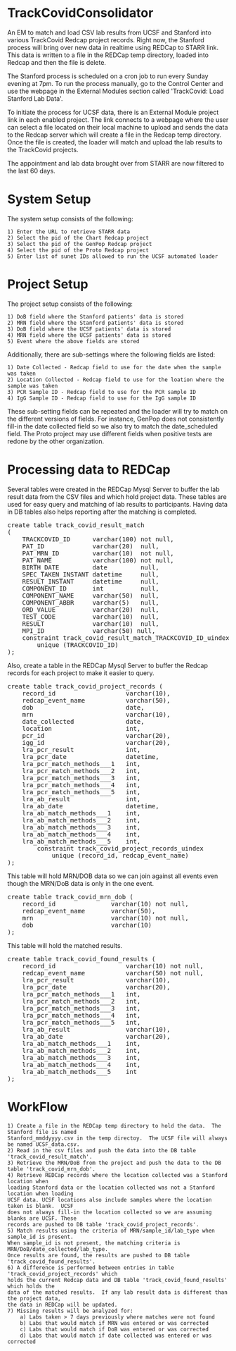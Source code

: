 # TrackCovidConsolidator

An EM to match and load CSV lab results from UCSF and Stanford into various TrackCovid Redcap project records.
Right now, the Stanford process will bring over new data in realtime using REDCap to STARR link.
This data is written to a file in the REDCap temp directory, loaded into Redcap and then the file
is delete.

The Stanford process is scheduled on a cron job to run every Sunday evening at 7pm. To run the process
manually, go to the Control Center and use the webpage in the External Modules section called
'TrackCovid: Load Stanford Lab Data'.

To initiate the process for UCSF data, there is an External Module project link in each enabled project.
The link connects to a webpage where the user can select a file located on their local machine to upload
and sends the data to the Redcap server which will create a file in the Redcap temp directory. Once
the file is created, the loader will match and upload the lab results to the TrackCovid projects.

The appointment and lab data brought over from STARR are now filtered to the last 60 days.

# System Setup

The system setup consists of the following:

    1) Enter the URL to retrieve STARR data
    2) Select the pid of the Chart Redcap project
    3) Select the pid of the GenPop Redcap project
    4) Select the pid of the Proto Redcap project
    5) Enter list of sunet IDs allowed to run the UCSF automated loader

# Project Setup

The project setup consists of the following:

    1) DoB field where the Stanford patients' data is stored
    2) MRN field where the Stanford patients' data is stored
    3) DoB field where the UCSF patients' data is stored
    4) MRN field where the UCSF patients' data is stored
    5) Event where the above fields are stored

Additionally, there are sub-settings where the following fields are listed:

    1) Date Collected - Redcap field to use for the date when the sample was taken
    2) Location Collected - Redcap field to use for the loation where the sample was taken
    3) PCR Sample ID - Redcap field to use for the PCR sample ID
    4) IgG Sample ID - Redcap field to use for the IgG sample ID

These sub-setting fields can be repeated and the loader will try to match on the different versions
of fields.  For instance, GenPop does not consistently fill-in the date collected field so we also
try to match the date_scheduled field. The Proto project may use different fields when positive tests are
redone by the other organization.

# Processing data to REDCap

Several tables were created in the REDCap Mysql Server to buffer the lab result data from the CSV files
and which hold project data.  These tables are used for easy query and matching of lab results to
participants.  Having data in DB tables also helps reporting after the matching is completed.

<pre>
create table track_covid_result_match
(
    TRACKCOVID_ID      varchar(100) not null,
    PAT_ID             varchar(20)  null,
    PAT_MRN_ID         varchar(10)  not null,
    PAT_NAME           varchar(100) not null,
    BIRTH_DATE         date         null,
    SPEC_TAKEN_INSTANT datetime     null,
    RESULT_INSTANT     datetime     null,
    COMPONENT_ID       int          null,
    COMPONENT_NAME     varchar(50)  null,
    COMPONENT_ABBR     varchar(5)   null,
    ORD_VALUE          varchar(20)  null,
    TEST_CODE          varchar(10)  null,
    RESULT             varchar(10)  null,
    MPI_ID             varchar(50) null,
    constraint track_covid_result_match_TRACKCOVID_ID_uindex
        unique (TRACKCOVID_ID)
);
</pre>

Also, create a table in the REDCap Mysql Server to buffer the Redcap records for each project
to make it easier to query.

<pre>
create table track_covid_project_records (
    record_id                   varchar(10),
    redcap_event_name           varchar(50),
    dob                         date,
    mrn                         varchar(10),
    date_collected              date,
    location                    int,
    pcr_id                      varchar(20),
    igg_id                      varchar(20),
    lra_pcr_result              int,
    lra_pcr_date                datetime,
    lra_pcr_match_methods___1   int,
    lra_pcr_match_methods___2   int,
    lra_pcr_match_methods___3   int,
    lra_pcr_match_methods___4   int,
    lra_pcr_match_methods___5   int,
    lra_ab_result               int,
    lra_ab_date                 datetime,
    lra_ab_match_methods___1    int,
    lra_ab_match_methods___2    int,
    lra_ab_match_methods___3    int,
    lra_ab_match_methods___4    int,
    lra_ab_match_methods___5    int,
        constraint track_covid_project_records_uindex
            unique (record_id, redcap_event_name)
);
</pre>

This table will hold MRN/DOB data so we can join against all events even though the MRN/DoB data is only in
the one event.

<pre>
create table track_covid_mrn_dob (
    record_id               varchar(10) not null,
    redcap_event_name       varchar(50),
    mrn                     varchar(10) not null,
    dob                     varchar(10)
);
</pre>

This table will hold the matched results.

<pre>
create table track_covid_found_results (
    record_id                   varchar(10) not null,
    redcap_event_name           varchar(50) not null,
    lra_pcr_result              varchar(10),
    lra_pcr_date                varchar(20),
    lra_pcr_match_methods___1   int,
    lra_pcr_match_methods___2   int,
    lra_pcr_match_methods___3   int,
    lra_pcr_match_methods___4   int,
    lra_pcr_match_methods___5   int,
    lra_ab_result               varchar(10),
    lra_ab_date                 varchar(20),
    lra_ab_match_methods___1    int,
    lra_ab_match_methods___2    int,
    lra_ab_match_methods___3    int,
    lra_ab_match_methods___4    int,
    lra_ab_match_methods___5    int
);
</pre>

# WorkFlow

    1) Create a file in the REDCap temp directory to hold the data.  The Stanford file is named
    Stanford_mmddyyyy.csv in the temp directoy.  The UCSF file will always be named UCSF_data.csv.
    2) Read in the csv files and push the data into the DB table 'track_covid_result_match'.
    3) Retrieve the MRN/DoB from the project and push the data to the DB table 'track_covid_mrn_dob'.
    4) Retrieve REDCap records where the location collected was a Stanford location when
    loading Stanford data or the location collected was not a Stanford location when loading
    UCSF data. UCSF locations also include samples where the location taken is blank.  UCSF
    does not always fill-in the location collected so we are assuming blanks are UCSF. These
    records are pushed to DB table 'track_covid_project_records'.
    5) Match results using the criteria of MRN/sample_id/lab_type when sample_id is present.
    When sample_id is not present, the matching criteria is MRN/DoB/date_collected/lab_type.
    Once results are found, the results are pushed to DB table 'track_covid_found_results'.
    6) A difference is performed between entries in table 'track_covid_project_records' which
    holds the current Redcap data and DB table 'track_covid_found_results' which holds the
    data of the matched results.  If any lab result data is different than the project data,
    the data in REDCap will be updated.
    7) Missing results will be analyzed for:
        a) Labs taken > 7 days previously where matches were not found
        b) Labs that would match if MRN was entered or was corrected
        c) Labs that would match if DoB was entered or was corrected
        d) Labs that would match if date collected was entered or was corrected
